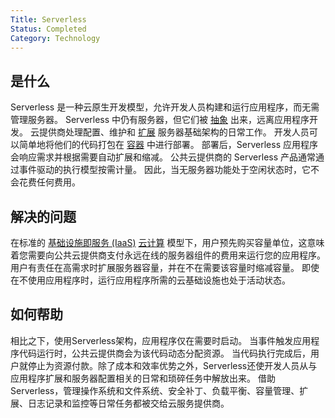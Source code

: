 ```yaml
---
Title: Serverless
Status: Completed
Category: Technology
---
```


## 是什么
Serverless 是一种云原生开发模型，允许开发人员构建和运行应用程序，而无需管理服务器。 Serverless 中仍有服务器，但它们被 [抽象](/zh-cn/abstraction/) 出来，远离应用程序开发。 云提供商处理配置、维护和 [扩展](/zh-cn/scalability/) 服务器基础架构的日常工作。 开发人员可以简单地将他们的代码打包在 [容器](/zh-cn/container/) 中进行部署。 部署后，Serverless 应用程序会响应需求并根据需要自动扩展和缩减。 公共云提供商的 Serverless 产品通常通过事件驱动的执行模型按需计量。 因此，当无服务器功能处于空闲状态时，它不会花费任何费用。

## 解决的问题
在标准的 [基础设施即服务 (IaaS)](/zh-cn/infrastructure_as_a_service/) [云计算](/zh-cn/cloud_computing/) 模型下，用户预先购买容量单位，这意味着您需要向公共云提供商支付永远在线的服务器组件的费用来运行您的应用程序。
用户有责任在高需求时扩展服务器容量，并在不在需要该容量时缩减容量。 即使在不使用应用程序时，运行应用程序所需的云基础设施也处于活动状态。

## 如何帮助
相比之下，使用Serverless架构，应用程序仅在需要时启动。 当事件触发应用程序代码运行时，公共云提供商会为该代码动态分配资源。 当代码执行完成后，用户就停止为资源付款。除了成本和效率优势之外，Serverless还使开发人员从与应用程序扩展和服务器配置相关的日常和琐碎任务中解放出来。 借助Serverless，管理操作系统和文件系统、安全补丁、负载平衡、容量管理、扩展、日志记录和监控等日常任务都被交给云服务提供商。
